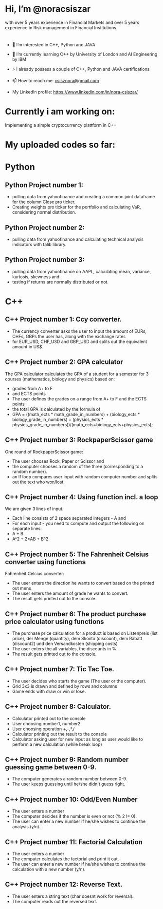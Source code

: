 # Hi, I’m @noracsiszar
with over 5 years experience in Financial Markets and over 5 years experience in Risk management in Financial Institutions
#
- 👀 I’m interested in C++, Python and JAVA
- 🌱 I’m currently learning C++ by University of London and AI Engineering by IBM
- ⚡ I already possess a couple of C++, Python and JAVA certifications

- 📫 How to reach me: csisznora@gmail.com
- My LinkedIn profile: https://www.linkedin.com/in/nora-csiszar/

# Currently i am working on:
Implementing a simple cryptocurrency plattform in C++

# My uploaded codes so far:

# Python

## Python Project number 1:

- pulling data from yahoofinance and creating a common joint dataframe for the column Close pro ticker.
- Creating weights pro ticker for the portfolio and calculating VaR, considering normal distribution.

## Python Project number 2:

- pulling data from yahoofinance and calculating technical analysis indicators with talib library.

## Python Project number 3:

- pulling data from yahoofinance on AAPL, calculating mean, variance, kurtosis, skewness and
- testing if returns are normally distributed or not.

# C++

## C++ Project number 1: Ccy converter.

- The currency converter asks the user to input the amount of EURs, CHFs, GBPs the user has, along with the exchange rates
- for EUR_USD, CHF_USD and GBP_USD and splits out the equivalent amount in US$.

## C++ Project number 2: GPA calculator

The GPA calculator calculates the GPA of a student for a semester for 3 courses (mathematics, biology and physics) based on:
 - grades from A+ to F
  - and ECTS points
  - The user defines the grades on a range from A+ to F and the ECTS points
  - the total GPA is calculated by the formula of
  - GPA = ((math_ects * math_grade_in_numbers) + (biology_ects * biology_grade_in_numbers) + (physics_ects * physics_grade_in_numbers))/(math_ects+biology_ects+physics_ects);

## C++ Project number 3: RockpaperScissor game

One round of RockpaperScissor game:
- The user chooses Rock, Paper or Scissor and
- the computer chooses a random of the three (corresponding to a random number).
- an If loop compares user input with random computer number and splits out the text who won/lost.
  
## C++ Project number 4: Using function incl. a loop

We are given 3 lines of input.
- Each line consists of 2 space separated integers - A and
- For each input - you need to compute and output the following on separate lines:
- A + B
- A^2 + 2*AB + B^2
  
## C++ Project number 5: The Fahrenheit Celsius converter using functions

Fahrenheit Celcius converter:
- The user enters the direction he wants to convert based on the printed out menu.
- The user enters the amount of grade he wants to convert.
- The result gets printed out to the console.

## C++ Project number 6: The product purchase price calculator using functions
- The purchase price calculation for a product is based on Listenpreis (list price), der Menge (quantity), dem Skonto (discount), dem Rabatt (discount2) und den Versandkosten (shipping costs)
- The user enters the all variables, the discounts in %.
- The result gets printed out to the console.

## C++ Project number 7: Tic Tac Toe.
- The user decides who starts the game (The user or the computer).
- Grid 3x3 is drawn and defined by rows and columns
- Game ends with draw or win or lose.

## C++ Project number 8: Calculator.
- Calculator printed out to the console
- User choosing number1, number2
- User choosing operation +,-,*,/
- Calculator printing out the result to the console
- Calculator asking user for new input as long as user would like to perform a new calculation (while break loop)

## C++ Project number 9: Random number guessing game between 0-9.
- The computer generates a random number between 0-9.
- The user keeps guessing until he/she didn't guess right.

## C++ Project number 10: Odd/Even Number
- The user enters a number
- The computer decides if the number is even or not (% 2 != 0).
- The user can enter a new number if he/she wishes to continue the analysis (y/n).
  
## C++ Project number 11: Factorial Calculation
- The user enters a number
- The computer calculates the factorial and print it out.
- The user can enter a new number if he/she wishes to continue the calculation with a new number (y/n).

## C++ Project number 12: Reverse Text.
- The user enters a string text (char doesnt work for reversal).
- The computer reads out the reversed text.

<!---
noracsiszar/noracsiszar is a ✨ special ✨ repository because its `README.md` (this file) appears on your GitHub profile.
You can click the Preview link to take a look at your changes.
--->
